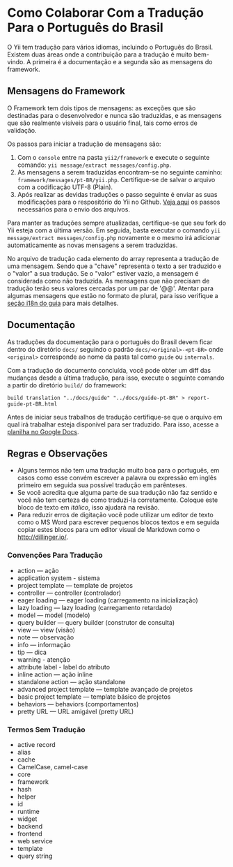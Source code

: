 Como Colaborar Com a Tradução Para o Português do Brasil
========================================================

O Yii tem tradução para vários idiomas, incluindo o Português do Brasil. Existem
duas áreas onde a contribuição para a tradução é muito bem-vindo. A primeira é a
documentação e a segunda são as mensagens do framework.

Mensagens do Framework
----------------------

O Framework tem dois tipos de mensagens: as exceções que são destinadas para o
desenvolvedor e nunca são traduzidas, e as mensagens que são realmente visíveis
para o usuário final, tais como erros de validação.

Os passos para iniciar a tradução de mensagens são:

1. Com o `console` entre na pasta `yii2/framework`  e execute o seguinte comando:
   `yii message/extract messages/config.php`.
2. As mensagens a serem traduzidas encontram-se no seguinte caminho:
   `framework/messages/pt-BR/yii.php`. Certifique-se de salvar o arquivo com a
   codificação UTF-8 (Plain).
3. Após realizar as devidas traduções o passo seguinte é enviar as suas
   modificações para o respositório do Yii no Github.
   [Veja aqui](https://github.com/yiisoft/yii2/blob/master/docs/internals/git-workflow.md)
   os passos necessários para o envio dos arquivos.

Para manter as traduções sempre atualizadas, certifique-se que seu fork do Yii
esteja com a última versão. Em seguida, basta executar o comando
`yii message/extract messages/config.php` novamente e o mesmo irá adicionar
automaticamente as novas mensagens a serem traduzidas.

No arquivo de tradução cada elemento do array representa a tradução de uma
mensagem. Sendo que a "chave" representa o texto a ser traduzido e o "valor" a
sua tradução. Se o "valor" estiver vazio, a mensagem é considerada como não
traduzida. As mensagens que não precisam de tradução terão seus valores cercadas
por um par de '@@'. Atentar para algumas mensagens que estão no formato de plural,
para isso verifique a [seção i18n do guia](../guide-pt-BR/tutorial-i18n.md) para
mais detalhes.

Documentação
------------

As traduções da documentação para o português do Brasil devem ficar dentro do
diretório `docs/` seguindo o padrão  `docs/<original>-<pt-BR>` onde `<original>`
corresponde ao nome da pasta tal como `guide` ou `internals`.

Com a tradução do documento concluída, você pode obter um diff das mudanças desde
a última tradução, para isso, execute o seguinte comando a partir do diretório
`build/` do framework:

```
build translation "../docs/guide" "../docs/guide-pt-BR" > report-guide-pt-BR.html
```

Antes de iniciar seus trabalhos de tradução certifique-se que o arquivo em qual
irá trabalhar esteja disponível para ser traduzido. Para isso, acesse a
[planilha no Google Docs](https://docs.google.com/spreadsheets/d/1pAMe-qsKK0poEsQwGI2HLFmj4afKSkEUd_1qegU5YqQ).


Regras e Observações
--------------------

- Alguns termos não tem uma tradução muito boa para o português, em casos como
  esse convém escrever a palavra ou expressão em inglês primeiro em seguida sua
  possível tradução em parênteses.
- Se você acredita que alguma parte de sua tradução não faz sentido e você não
  tem certeza de como traduzi-la corretamente. Coloque este bloco de texto em
  *itálico*, isso ajudará na revisão.
- Para reduzir erros de digitação você pode utilizar um editor de texto como o
  MS Word para escrever pequenos blocos textos e em seguida copiar estes blocos
  para um editor visual de Markdown como o http://dillinger.io/.

### Convenções Para Tradução

- action — ação
- application system - sistema
- project template — template de projetos
- controller — controller (controlador)
- eager loading — eager loading (carregamento na inicialização)
- lazy loading — lazy loading (carregamento retardado)
- model — model (modelo)
- query builder — query builder (construtor de consulta)
- view — view (visão)
- note — observação
- info — informação
- tip — dica
- warning - atenção
- attribute label - label do atributo
- inline action — ação inline
- standalone action — ação standalone
- advanced project template — template avançado de projetos
- basic project template — template básico de projetos
- behaviors — behaviors (comportamentos)
- pretty URL — URL amigável (pretty URL)

### Termos Sem Tradução

- active record
- alias
- cache
- CamelCase, camel-case
- core
- framework
- hash
- helper
- id
- runtime
- widget
- backend
- frontend
- web service
- template
- query string